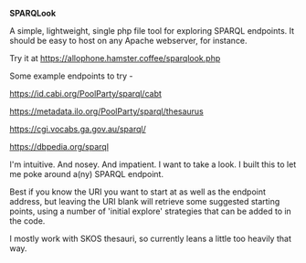 **SPARQLook**

A simple, lightweight, single php file tool for exploring SPARQL endpoints. It should be easy to host on any Apache webserver, for instance.

Try it at https://allophone.hamster.coffee/sparqlook.php

Some example endpoints to try -

https://id.cabi.org/PoolParty/sparql/cabt

https://metadata.ilo.org/PoolParty/sparql/thesaurus

https://cgi.vocabs.ga.gov.au/sparql/

https://dbpedia.org/sparql

I'm intuitive. And nosey. And impatient. I want to take a look. I built this to let me poke around a(ny) SPARQL endpoint.

Best if you know the URI you want to start at as well as the endpoint address, but leaving the URI blank will retrieve some suggested starting points, using a number of 'initial explore' strategies that can be added to in the code.

I mostly work with SKOS thesauri, so currently leans a little too heavily that way.
